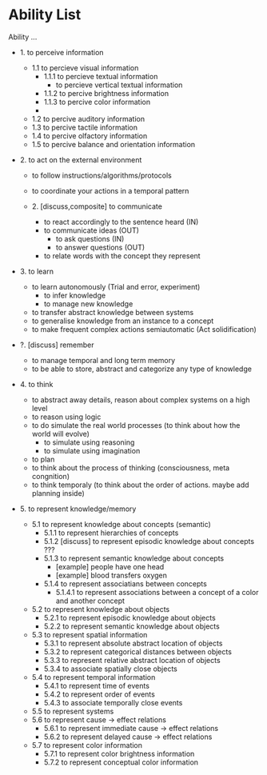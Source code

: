 <!-- 
When adding an ability, check if 
- it makes sense for a human, symbolic agent, and an LLM 
- a regular person would say that they have this ability if asked
- you are adding it in a correct place, make sure the children are extensions/specifications of the parent. Remember that this is not a tree of dependencies/components - don't add children abilties because they are required to do the parent ability. For example `ability to store produral knowledge` should not be under the `ability to act`, it is indeed required to act, but it's not an expansion of the `ability to act`.
- it does not intersect different parent abilities, like the ability "to communicate" is about percieving what is being told to you, action of giving a response and mental process of coming up with an answer. Such abilities need to be divided into parts that don't span across multiple parent abilities.

tags:
- `explain` - please provide an example in the PR comment
- `invalid` - the entry is not formulated as an ability
- `remove` - the entry is not needed because it is invalid or unclear,it needs to be deleted or replaced
- `composite` - this ability spans across different parent abilities and needs to be split up

It's a good idea to reolve all the tags before merging a PR.
-->

# Ability List

Ability ...

- 1\. to perceive information  
  - 1.1 to percieve visual information
    - 1.1.1 to percieve textual information
      - to percieve vertical textual information
    - 1.1.2 to percive brightness information
    - 1.1.3 to percive color information
    -
  - 1.2 to percive auditory information
  - 1.3 to percive tactile information
  - 1.4 to percive olfactory information
  - 1.5 to percive balance and orientation information

- 2\. to act on the external environment  
  - to follow instructions/algorithms/protocols
  - to coordinate your actions in a temporal pattern

  - 2\. [discuss,composite] to communicate
    - to react accordingly to the sentence heard (IN)
      <!-- (This can be an instruction, a question, etc.) -->
    - to communicate ideas (OUT)
      - to ask questions (IN)
      - to answer questions (OUT)
    - to relate words with the concept they represent
      <!-- This ability is crucial to truly understand any sentence -->

- 3\. to learn  
  - to learn autonomously (Trial and error, experiment)
    - to infer knowledge
    - to manage new knowledge
  - to transfer abstract knowledge between systems
  - to generalise knowledge from an instance to a concept
  - to make frequent complex actions semiautomatic (Act solidification)

- ?\. [discuss] remember  
  - to manage temporal and long term memory
  - to be able to store, abstract and categorize any type of knowledge

- 4\. to think  
  - to abstract away details, reason about complex systems on a high level
  - to reason using logic
  - to do simulate the real world processes (to think about how the world will evolve)
    - to simulate using reasoning
    - to simulate using imagination
  - to plan
  - to think about the process of thinking (consciousness, meta congnition)
  - to think temporaly (to think about the order of actions. maybe add planning inside)

- 5\. to represent knowledge/memory  
  - 5.1 to represent knowledge about concepts (semantic)
    - 5.1.1 to represent hierarchies of concepts
    - 5.1.2 [discuss] to represent episodic knowledge about concepts ???
    - 5.1.3 to represent semantic knowledge about concepts
      - [example] people have one head
      - [example] blood transfers oxygen
    - 5.1.4 to represent associatians between concepts
      - 5.1.4.1 to represent associations between a concept of a color and another concept
  - 5.2 to represent knowledge about objects
    - 5.2.1 to represent episodic knowledge about objects
    - 5.2.2 to represent semantic knowledge about objects
  - 5.3 to represent spatial information
    - 5.3.1 to represent absolute abstract location of objects
    - 5.3.2 to represent categorical distances between objects
    - 5.3.3 to represent relative abstract location of objects
    - 5.3.4 to associate spatially close objects
  - 5.4 to represent temporal information
    - 5.4.1 to represent time of events
    - 5.4.2 to represent order of events
    - 5.4.3 to associate temporally close events
  - 5.5 to represent systems
  - 5.6 to represent cause -> effect relations
    - 5.6.1 to represent immediate cause -> effect relations
    - 5.6.2 to represent delayed cause -> effect relations
  - 5.7 to represent color information
    - 5.7.1 to represent color brightness information
    - 5.7.2 to represent conceptual color information
